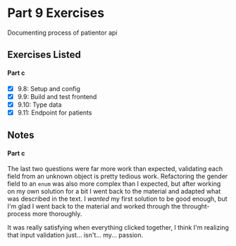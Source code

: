 # Part 9 Exercises
Documenting process of patientor api

## Exercises Listed
#### Part c
- [x] 9.8: Setup and config
- [x] 9.9: Build and test frontend
- [x] 9.10: Type data
- [x] 9.11: Endpoint for patients

## Notes
#### Part c
The last two questions were far more work than expected, validating each field from an unknown object is pretty tedious work. Refactoring the gender field to an `enum` was also more complex than I expected, but after working on my own solution for a bit I went back to the material and adapted what was described in the text. I _wanted_ my first solution to be good enough, but I'm glad I went back to the material and worked through the throught-process more thoroughly.

It was really satisfying when everything clicked together, I think I'm realizing that input validation just... isn't... my... passion.
